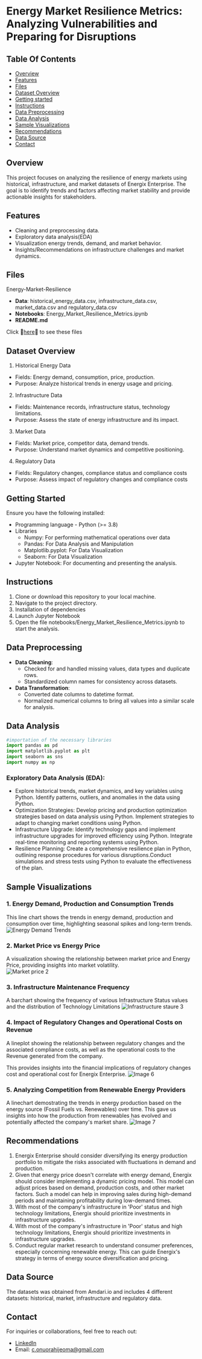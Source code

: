 # Energy Market Resilience Metrics: Analyzing Vulnerabilities and Preparing for Disruptions
## Table Of Contents
- [Overview](#overview)
- [Features](#features)
- [Files](#files)
- [Dataset Overview](#dataset-overview)
- [Getting started](#getting-started)
- [Instructions](#instructions)
- [Data Preprocessing](#data-preprocessing)
- [Data Analysis](#data-analysis)
- [Sample Visualizations](#sample-visualizations)
- [Recommendations](#recommendations)
- [Data Source](#data-source)
- [Contact](#contact)

## Overview
This project focuses on analyzing the resilience of energy markets using historical, infrastructure, and market datasets of Energix Enterprise. The goal is to identify trends and factors affecting market stability and provide actionable insights for stakeholders.

## Features
- Cleaning and preprocessing data.
- Exploratory data analysis(EDA)
- Visualization energy trends, demand, and market behavior.
- Insights/Recommendations on infrastructure challenges and market dynamics.

## Files
Energy-Market-Resilience
- **Data**: historical_energy_data.csv, infrastructure_data.csv, market_data.csv and regulatory_data.csv
- **Notebooks**: Energy_Market_Resilience_Metrics.ipynb
- **README.md**

Click 🧨[here](https://drive.google.com/drive/folders/1yMs4UH3Kumu37IvgNrSh22oNssTzGIft?usp=sharing)🧨 to see these files

## Dataset Overview
1. Historical Energy Data
  - Fields: Energy demand, consumption, price, production.
  - Purpose: Analyze historical trends in energy usage and pricing.
2. Infrastructure Data
  - Fields: Maintenance records, infrastructure status, technology limitations.
  - Purpose: Assess the state of energy infrastructure and its impact.
3. Market Data
  - Fields: Market price, competitor data, demand trends.
  - Purpose: Understand market dynamics and competitive positioning.
4. Regulatory Data
  - Fields: Regulatory changes, compliance status and compliance costs
  - Purpose: Assess impact of regulatory changes and compliance costs

## Getting Started
Ensure you have the following installed:
- Programming language - Python (>= 3.8)
- Libraries
  - Numpy: For performing mathematical operations over data
  - Pandas: For Data Analysis and Manipulation
  - Matplotlib.pyplot: For Data Visualization
  - Seaborn: For Data Visualization
- Jupyter Notebook: For documenting and presenting the analysis.


## Instructions
1. Clone or download this repository to your local machine.
2. Navigate to the project directory.
3. Installation of dependencies
4. Launch Jupyter Notebook
5. Open the file notebooks/Energy_Market_Resilience_Metrics.ipynb to start the analysis.

##  Data Preprocessing
- **Data Cleaning**:
  - Checked for and handled missing values, data types and duplicate rows.
  - Standardized column names for consistency across datasets.
- **Data Transformation**:
  - Converted date columns to datetime format.
  - Normalized numerical columns to bring all values into a similar scale for analysis.
 
## Data Analysis
```Python
#importation of the necessary libraries
import pandas as pd
import matplotlib.pyplot as plt
import seaborn as sns
import numpy as np
```

### Exploratory Data Analysis (EDA): 
- Explore historical trends, market dynamics, and key variables using Python. Identify patterns, outliers, and anomalies in the data using Python.
- Optimization Strategies: Develop pricing and production optimization strategies based on data analysis using Python. Implement strategies to adapt to changing market conditions using Python.
- Infrastructure Upgrade: Identify technology gaps and implement infrastructure upgrades for improved efficiency using Python. Integrate real-time monitoring and reporting systems using Python.
- Resilience Planning: Create a comprehensive resilience plan in Python, outlining response procedures for various disruptions.Conduct simulations and stress tests using Python to evaluate the effectiveness of the plan.


## Sample Visualizations
### 1. Energy Demand, Production and Consumption Trends
This line chart shows the trends in energy demand, production and consumption over time, highlighting seasonal spikes and long-term trends.
![Energy Demand Trends](https://github.com/user-attachments/assets/847fe366-5da1-4212-a0f7-7f181a1bf0f8)

### 2. Market Price vs Energy Price
A visualization showing the relationship between market price and Energy Price, providing insights into market volatility.  
![Market price 2](https://github.com/user-attachments/assets/233c9e66-2785-440b-b3ab-50a89c6cc486)

### 3. Infrastructure Maintenance Frequency 
A barchart showing the frequency of various Infrastructure Status values and the distribution of Technology Limitations
![Infrastructure staure 3](https://github.com/user-attachments/assets/0d6f698b-ac21-4b22-9b3d-1afba0d39de2)

### 4. Impact of Regulatory Changes and Operational Costs on Revenue
A lineplot showing the relationship between regulatory changes and the associated compliance costs, as well as the operational costs to the Revenue generated from the company.

This provides insights into the financial implications of regulatory changes cost and operational cost for Energix Enterprise.
![Image 6](https://github.com/user-attachments/assets/02d18971-6a68-441f-b781-d487e81648fb)

### 5. Analyzing Competition from Renewable Energy Providers
A linechart demostrating the trends in energy production based on the energy source (Fossil Fuels vs. Renewables) over time. This gave us insights into how the production from renewables has evolved and potentially affected the company's market share.
![Image 7](https://github.com/user-attachments/assets/72ba2073-dfad-4685-819d-197f7541b8ed)

## Recommendations
1. Energix Enterprise should consider diversifying its energy production portfolio to mitigate the risks associated with fluctuations in demand and production.
2. Given that energy price doesn't correlate with energy demand, Energix should consider implementing a dynamic pricing model. This model can adjust prices based on demand, production costs, and other market factors. Such a model can help in improving sales during high-demand periods and maintaining profitability during low-demand times.
3.  With most of the company's infrastructure in 'Poor' status and high technology limitations, Energix should prioritize investments in infrastructure upgrades.
4.  With most of the company's infrastructure in 'Poor' status and high technology limitations, Energix should prioritize investments in infrastructure upgrades.
5.  Conduct regular market research to understand consumer preferences, especially concerning renewable energy. This can guide Energix's strategy in terms of energy source diversification and pricing.

## Data Source
The datasets was obtained from Amdari.io and includes 4 different datasets: historical, market, infrastructure and regulatory data.

## Contact
For inquiries or collaborations, feel free to reach out:
- [LinkedIn](www.linkedin.com/in/ijeomaonuorah)
- Email: c.onuorahijeoma@gmail.com






